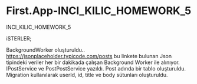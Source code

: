 # First.App-INCI_KILIC_HOMEWORK_5
INCI_KILIC_HOMEWORK_5

iSTERLER;

BackgroundWorker oluşturuldu.. 
https://jsonplaceholder.typicode.com/posts bu linkete bulunan Json tipindeki veriler her bir dakikada çalışan Background Worker ile alınıyor.
IPostService ve PostPostService yazıldı.
Post adında bir tablo oluşturuldu. Migration kullanılarak userId, id, title ve body sütunları oluşturuldu.
